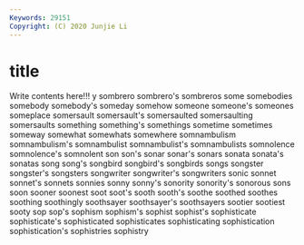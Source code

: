 ```yaml
---
Keywords: 29151
Copyright: (C) 2020 Junjie Li
---
```


# title

Write contents here!!!
y 
sombrero 
sombrero's 
sombreros
some 
somebodies 
somebody 
somebody's 
someday 
somehow 
someone 
someone's 
someones 
someplace
somersault 
somersault's 
somersaulted 
somersaulting 
somersaults 
something 
something's 
somethings 
sometime 
sometimes
someway 
somewhat 
somewhats 
somewhere 
somnambulism 
somnambulism's 
somnambulist 
somnambulist's 
somnambulists 
somnolence
somnolence's 
somnolent 
son 
son's 
sonar 
sonar's 
sonars 
sonata 
sonata's 
sonatas
song 
song's 
songbird 
songbird's 
songbirds 
songs 
songster 
songster's 
songsters 
songwriter
songwriter's 
songwriters 
sonic 
sonnet 
sonnet's 
sonnets 
sonnies 
sonny 
sonny's 
sonority
sonority's 
sonorous 
sons 
soon 
sooner 
soonest 
soot 
soot's 
sooth 
sooth's
soothe 
soothed 
soothes 
soothing 
soothingly 
soothsayer 
soothsayer's 
soothsayers 
sootier 
sootiest
sooty 
sop 
sop's 
sophism 
sophism's 
sophist 
sophist's 
sophisticate 
sophisticate's 
sophisticated
sophisticates 
sophisticating 
sophistication 
sophistication's 
sophistries 
sophistry 
